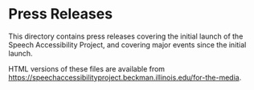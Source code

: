 # Press Releases

This directory contains press releases covering the initial launch of
the Speech Accessibility Project, and covering major events since the
initial launch.

HTML versions of these files are available from
https://speechaccessibilityproject.beckman.illinois.edu/for-the-media.
